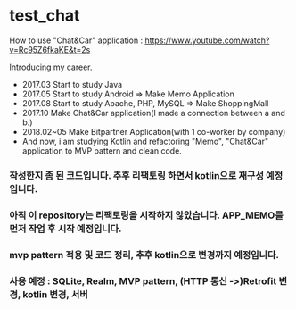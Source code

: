 # test_chat

How to use "Chat&Car" application : https://www.youtube.com/watch?v=Rc95Z6fkaKE&t=2s

Introducing my career.

  - 2017.03 Start to study Java
  - 2017.05 Start to study Android => Make Memo Application
  - 2017.08 Start to study Apache, PHP, MySQL => Make ShoppingMall
  - 2017.10 Make Chat&Car application(I made a connection between a and b.)
  - 2018.02~05 Make Bitpartner Application(with 1 co-worker by company)
  - And now, i am studying Kotlin and refactoring "Memo", "Chat&Car" application to MVP pattern and clean code.
  
  
### 작성한지 좀 된 코드입니다. 추후 리팩토링 하면서 kotlin으로 재구성 예정입니다.

### 아직 이 repository는 리팩토링을 시작하지 않았습니다. APP_MEMO를 먼저 작업 후 시작 예정입니다.
### mvp pattern 적용 및 코드 정리, 추후 kotlin으로 변경까지 예정입니다.
### 사용 예정 : SQLite, Realm, MVP pattern, (HTTP 통신 ->)Retrofit 변경, kotlin 변경, 서버 
